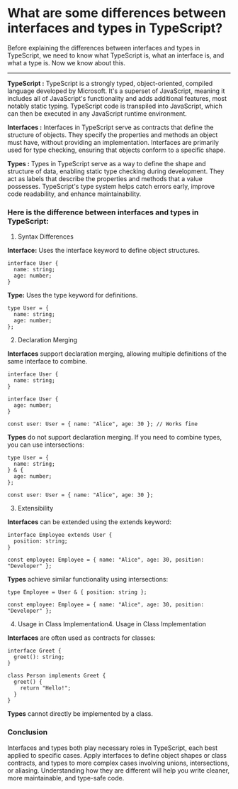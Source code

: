 # What are some differences between interfaces and types in TypeScript?

Before explaining the differences between interfaces and types in TypeScript, we need to know what TypeScript is, what an interface is, and what a type is. Now we know about this.

---
**TypeScript :** TypeScript is a strongly typed, object-oriented, compiled language developed by Microsoft. It's a superset of JavaScript, meaning it includes all of JavaScript's functionality and adds additional features, most notably static typing. TypeScript code is transpiled into JavaScript, which can then be executed in any JavaScript runtime environment.

**Interfaces :** Interfaces in TypeScript serve as contracts that define the structure of objects. They specify the properties and methods an object must have, without providing an implementation. Interfaces are primarily used for type checking, ensuring that objects conform to a specific shape.

**Types :** Types in TypeScript serve as a way to define the shape and structure of data, enabling static type checking during development. They act as labels that describe the properties and methods that a value possesses. TypeScript's type system helps catch errors early, improve code readability, and enhance maintainability.

### Here is the difference between interfaces and types in TypeScript:

1. Syntax Differences

**Interface:**
Uses the interface keyword to define object structures.

```
interface User {
  name: string;
  age: number;
}
```

**Type:**
Uses the type keyword for definitions.
```
type User = {
  name: string;
  age: number;
};
```

2. Declaration Merging

**Interfaces** support declaration merging, allowing multiple definitions of the same interface to combine.

```
interface User {
  name: string;
}

interface User {
  age: number;
}

const user: User = { name: "Alice", age: 30 }; // Works fine
```


**Types** do not support declaration merging. If you need to combine types, you can use intersections:

```
type User = {
  name: string;
} & {
  age: number;
};

const user: User = { name: "Alice", age: 30 };
```

3. Extensibility

**Interfaces** can be extended using the extends keyword:

```
interface Employee extends User {
  position: string;
}

const employee: Employee = { name: "Alice", age: 30, position: "Developer" };
```

**Types** achieve similar functionality using intersections:
```
type Employee = User & { position: string };

const employee: Employee = { name: "Alice", age: 30, position: "Developer" };
```


4. Usage in Class Implementation4. Usage in Class Implementation

**Interfaces** are often used as contracts for classes:

```
interface Greet {
  greet(): string;
}

class Person implements Greet {
  greet() {
    return "Hello!";
  }
}
```

**Types** cannot directly be implemented by a class.


### Conclusion
Interfaces and types both play necessary roles in TypeScript, each best applied to specific cases. Apply interfaces to define object shapes or class contracts, and types to more complex cases involving unions, intersections, or aliasing. Understanding how they are different will help you write cleaner, more maintainable, and type-safe code.

